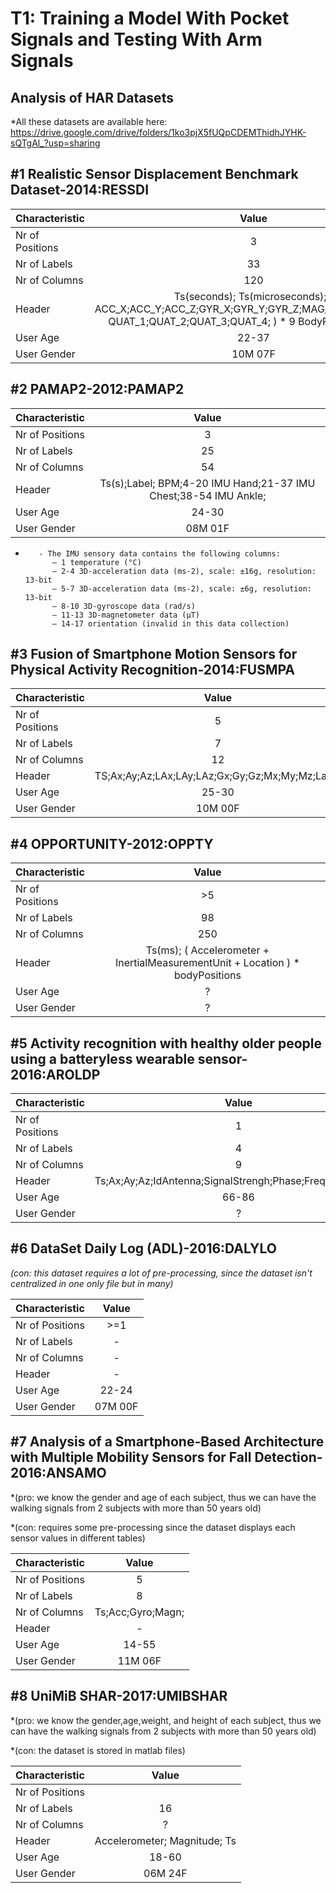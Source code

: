 # T1: Training a Model With Pocket Signals and Testing With Arm Signals	


## Analysis of HAR Datasets

*All these datasets are available here:   
https://drive.google.com/drive/folders/1ko3pjX5fUQpCDEMThidhJYHK-sQTgAl_?usp=sharing 

## #1 Realistic Sensor Displacement Benchmark Dataset-2014:RESSDI

| Characteristic        | Value           |
| ------------- |:-------------:|
| Nr of Positions      | 3 | 
| Nr of Labels      | 33      | 
| Nr of Columns     | 120      |  
| Header     |   Ts(seconds); Ts(microseconds); ( ACC_X;ACC_Y;ACC_Z;GYR_X;GYR_Y;GYR_Z;MAG_X;MAG_Y;MAG_Z; QUAT_1;QUAT_2;QUAT_3;QUAT_4; ) * 9 BodyPositions ; Label      |
| User Age | 22-37 |
| User Gender | 10M 07F |

## #2 PAMAP2-2012:PAMAP2

| Characteristic        | Value           |
| ------------- |:-------------:|
| Nr of Positions      |  3 | 
| Nr of Labels      | 25 | 
| Nr of Columns     | 54 |  
| Header     |     Ts(s);Label; BPM;4-20 IMU Hand;21-37 IMU Chest;38-54 IMU Ankle;        |
| User Age | 24-30 |
| User Gender | 08M 01F |

*        - The IMU sensory data contains the following columns:  
            – 1 temperature (°C)  
            – 2-4 3D-acceleration data (ms-2), scale: ±16g, resolution: 13-bit  
            – 5-7 3D-acceleration data (ms-2), scale: ±6g, resolution: 13-bit  
            – 8-10 3D-gyroscope data (rad/s)  
            – 11-13 3D-magnetometer data (μT)  
            – 14-17 orientation (invalid in this data collection) 

## #3 Fusion of Smartphone Motion Sensors for Physical Activity Recognition-2014:FUSMPA

| Characteristic        | Value           |
| ------------- |:-------------:|
| Nr of Positions      | 5 | 
| Nr of Labels      | 7 | 
| Nr of Columns     | 12 |  
| Header     | TS;Ax;Ay;Az;LAx;LAy;LAz;Gx;Gy;Gz;Mx;My;Mz;Label |
| User Age | 25-30 |
| User Gender | 10M 00F |


## #4 OPPORTUNITY-2012:OPPTY  

| Characteristic        | Value           |
| ------------- |:-------------:|
| Nr of Positions      | >5 | 
| Nr of Labels      | 98 | 
| Nr of Columns     | 250 |  
| Header     |  Ts(ms); ( Accelerometer + InertialMeasurementUnit + Location ) * bodyPositions     |
| User Age | ? |
| User Gender | ? |

## #5 Activity recognition with healthy older people using a batteryless wearable sensor-2016:AROLDP

| Characteristic        | Value           |
| ------------- |:-------------:|
| Nr of Positions      | 1 | 
| Nr of Labels      | 4 | 
| Nr of Columns     | 9 |  
| Header     | Ts;Ax;Ay;Az;IdAntenna;SignalStrengh;Phase;Frequency;Label |
| User Age | 66-86 |
| User Gender | ? |

## #6 DataSet Daily Log (ADL)-2016:DALYLO
*(con: this dataset requires a lot of pre-processing, since the dataset isn't centralized in one only file but in many)*

| Characteristic        | Value           |
| ------------- |:-------------:|
| Nr of Positions      | >=1 | 
| Nr of Labels      | - | 
| Nr of Columns     | - |  
| Header     | - |
| User Age | 22-24 |
| User Gender | 07M 00F |

## #7 Analysis of a Smartphone-Based Architecture with Multiple Mobility Sensors for Fall Detection-2016:ANSAMO
*(pro: we know the gender and age of each subject, thus we can have the walking signals from 2 subjects with more than 50 years old)  

*(con: requires some pre-processing since the dataset displays each sensor values in different tables)  

| Characteristic        | Value           |
| ------------- |:-------------:|
| Nr of Positions      | 5 | 
| Nr of Labels      | 8 | 
| Nr of Columns     | Ts;Acc;Gyro;Magn; |  
| Header     | - |
| User Age | 14-55 |
| User Gender | 11M 06F |

## #8 UniMiB SHAR-2017:UMIBSHAR

*(pro: we know the gender,age,weight, and height of each subject, thus we can have the walking signals from 2 subjects with more than 50 years old)  

*(con: the dataset is stored in matlab files)  

| Characteristic        | Value           |
| ------------- |:-------------:|
| Nr of Positions      |  | 
| Nr of Labels      | 16 | 
| Nr of Columns     | ? |  
| Header     | Accelerometer; Magnitude; Ts |
| User Age | 18-60 |
| User Gender | 06M 24F |
